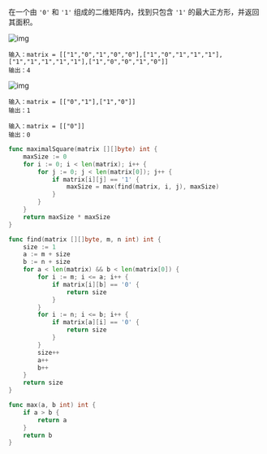 在一个由 `'0'` 和 `'1'` 组成的二维矩阵内，找到只包含 `'1'` 的最大正方形，并返回其面积。

![img](https://assets.leetcode.com/uploads/2020/11/26/max1grid.jpg)

```
输入：matrix = [["1","0","1","0","0"],["1","0","1","1","1"],["1","1","1","1","1"],["1","0","0","1","0"]]
输出：4
```

![img](https://assets.leetcode.com/uploads/2020/11/26/max2grid.jpg)

```
输入：matrix = [["0","1"],["1","0"]]
输出：1
```

```
输入：matrix = [["0"]]
输出：0
```

```go
func maximalSquare(matrix [][]byte) int {
    maxSize := 0
    for i := 0; i < len(matrix); i++ {
        for j := 0; j < len(matrix[0]); j++ {
            if matrix[i][j] == '1' {
                maxSize = max(find(matrix, i, j), maxSize)
            }
        }
    }
    return maxSize * maxSize
}

func find(matrix [][]byte, m, n int) int {
    size := 1
    a := m + size
    b := n + size
    for a < len(matrix) && b < len(matrix[0]) {
        for i := m; i <= a; i++ {
            if matrix[i][b] == '0' {
                return size
            }
        }
        for i := n; i <= b; i++ {
            if matrix[a][i] == '0' {
                return size
            }
        }
        size++
        a++
        b++
    }
    return size
}

func max(a, b int) int {
    if a > b {
        return a
    }
    return b
}
```

